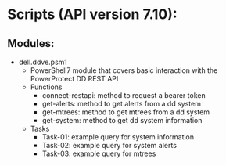 # Scripts (API version 7.10):
## Modules: 
* dell.ddve.psm1
    * PowerShell7 module that covers basic interaction with the PowerProtect DD REST API
    * Functions
        * connect-restapi: method to request a bearer token
        * get-alerts: method to get alerts from a dd system
        * get-mtrees: method to get mtrees from a dd system
        * get-system: method to get dd system information
    * Tasks
        * Task-01: example query for system information
        * Task-02: example query for system alerts
        * Task-03: example query for mtrees